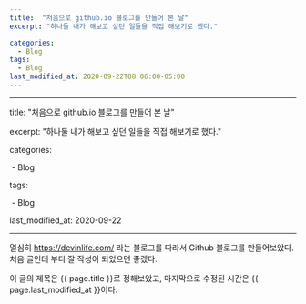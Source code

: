 ```yaml
---
title:  "처음으로 github.io 블로그를 만들어 본 날"
excerpt: "하나둘 내가 해보고 싶던 일들을 직접 해보기로 했다."

categories:
  - Blog
tags:
  - Blog
last_modified_at: 2020-09-22T08:06:00-05:00
---
```




---

title: "처음으로 github.io 블로그를 만들어 본 날"

excerpt: "하나둘 내가 해보고 싶던 일들을 직접 해보기로 했다."



categories:

​	- Blog

tags:

​	- Blog

last_modified_at: 2020-09-22

---



열심히 https://devinlife.com/ 라는 블로그를 따라서 Github 블로그를 만들어보았다.
처음 글인데 부디 잘 작성이 되었으면 좋겠다.

이 글의 제목은 {{ page.title }}로 정해보았고,
마지막으로 수정된 시간은 {{ page.last_modified_at }}이다.